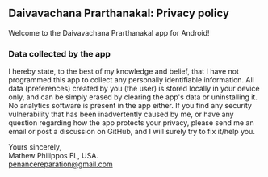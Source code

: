 ## Daivavachana Prarthanakal: Privacy policy

Welcome to the Daivavachana Prarthanakal app for Android!

### Data collected by the app
I hereby state, to the best of my knowledge and belief, that I have not programmed this app to collect any personally identifiable information. 
All data (preferences) created by you (the user) is stored locally in your device only, and can be simply erased by clearing the app's data or uninstalling it. 
No analytics software is present in the app either.
If you find any security vulnerability that has been inadvertently caused by me, or have any question regarding how the app protects your privacy, please send me an email or post a discussion on GitHub, and I will surely try to fix it/help you.

Yours sincerely,  
Mathew Philippos
FL, USA.  
penancereparation@gmail.com




